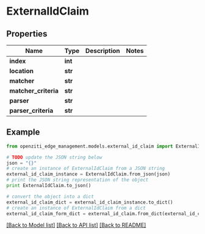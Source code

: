 # ExternalIdClaim


## Properties
Name | Type | Description | Notes
------------ | ------------- | ------------- | -------------
**index** | **int** |  | 
**location** | **str** |  | 
**matcher** | **str** |  | 
**matcher_criteria** | **str** |  | 
**parser** | **str** |  | 
**parser_criteria** | **str** |  | 

## Example

```python
from openziti_edge_management.models.external_id_claim import ExternalIdClaim

# TODO update the JSON string below
json = "{}"
# create an instance of ExternalIdClaim from a JSON string
external_id_claim_instance = ExternalIdClaim.from_json(json)
# print the JSON string representation of the object
print ExternalIdClaim.to_json()

# convert the object into a dict
external_id_claim_dict = external_id_claim_instance.to_dict()
# create an instance of ExternalIdClaim from a dict
external_id_claim_form_dict = external_id_claim.from_dict(external_id_claim_dict)
```
[[Back to Model list]](../README.md#documentation-for-models) [[Back to API list]](../README.md#documentation-for-api-endpoints) [[Back to README]](../README.md)


